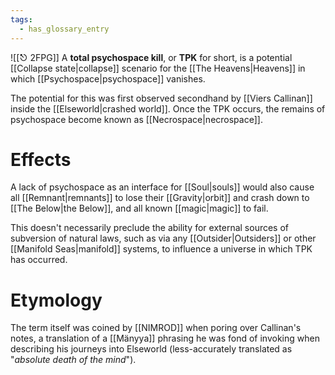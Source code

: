 ```yaml
---
tags:
  - has_glossary_entry
---
```


![[⎋ 2FPG]]
A **total psychospace kill**, or **TPK** for short, is a potential [[Collapse state|collapse]] scenario for the [[The Heavens|Heavens]] in which [[Psychospace|psychospace]] vanishes. 

The potential for this was first observed secondhand by [[Viers Callinan]] inside the [[Elseworld|crashed world]]. Once the TPK occurs, the remains of psychospace become known as [[Necrospace|necrospace]].

# Effects

A lack of psychospace as an interface for [[Soul|souls]] would also cause all [[Remnant|remnants]] to lose their [[Gravity|orbit]] and crash down to [[The Below|the Below]], and all known [[magic|magic]] to fail. 

This doesn't necessarily preclude the ability for external sources of subversion of natural laws, such as via any [[Outsider|Outsiders]] or other [[Manifold Seas|manifold]] systems, to influence a universe in which TPK has occurred. 

# Etymology
The term itself was coined by [[NIMROD]] when poring over Callinan's notes, a translation of a [[Mänyya]] phrasing he was fond of invoking when describing his journeys into Elseworld (less-accurately translated as "*absolute death of the mind*").